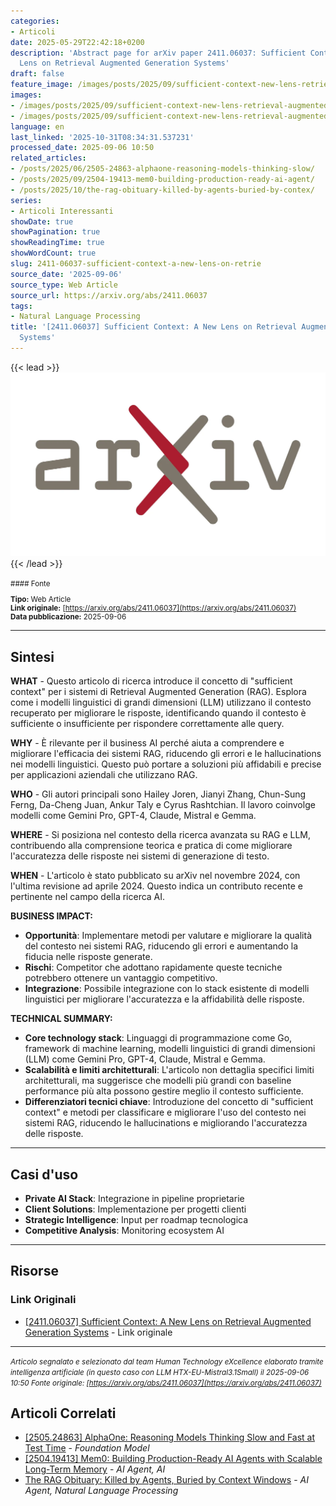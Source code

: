 ```yaml
---
categories:
- Articoli
date: 2025-05-29T22:42:18+0200
description: 'Abstract page for arXiv paper 2411.06037: Sufficient Context: A New
  Lens on Retrieval Augmented Generation Systems'
draft: false
feature_image: /images/posts/2025/09/sufficient-context-new-lens-retrieval-augmented-generation-systems-featured.webp
images:
- /images/posts/2025/09/sufficient-context-new-lens-retrieval-augmented-generation-systems-featured.webp
- /images/posts/2025/09/sufficient-context-new-lens-retrieval-augmented-generation-systems-5.webp
language: en
last_linked: '2025-10-31T08:34:31.537231'
processed_date: 2025-09-06 10:50
related_articles:
- /posts/2025/06/2505-24863-alphaone-reasoning-models-thinking-slow/
- /posts/2025/09/2504-19413-mem0-building-production-ready-ai-agent/
- /posts/2025/10/the-rag-obituary-killed-by-agents-buried-by-contex/
series:
- Articoli Interessanti
showDate: true
showPagination: true
showReadingTime: true
showWordCount: true
slug: 2411-06037-sufficient-context-a-new-lens-on-retrie
source_date: '2025-09-06'
source_type: Web Article
source_url: https://arxiv.org/abs/2411.06037
tags:
- Natural Language Processing
title: '[2411.06037] Sufficient Context: A New Lens on Retrieval Augmented Generation
  Systems'
---
```


{{< lead >}}
![Featured image](/images/posts/2025/09/sufficient-context-new-lens-retrieval-augmented-generation-systems-featured.webp)
{{< /lead >}}

<small>
#### Fonte

**Tipo:** Web Article  
**Link originale:** [https://arxiv.org/abs/2411.06037](https://arxiv.org/abs/2411.06037)  
**Data pubblicazione:** 2025-09-06

</small>

---

## Sintesi

**WHAT** - Questo articolo di ricerca introduce il concetto di "sufficient context" per i sistemi di Retrieval Augmented Generation (RAG). Esplora come i modelli linguistici di grandi dimensioni (LLM) utilizzano il contesto recuperato per migliorare le risposte, identificando quando il contesto è sufficiente o insufficiente per rispondere correttamente alle query.

**WHY** - È rilevante per il business AI perché aiuta a comprendere e migliorare l'efficacia dei sistemi RAG, riducendo gli errori e le hallucinations nei modelli linguistici. Questo può portare a soluzioni più affidabili e precise per applicazioni aziendali che utilizzano RAG.

**WHO** - Gli autori principali sono Hailey Joren, Jianyi Zhang, Chun-Sung Ferng, Da-Cheng Juan, Ankur Taly e Cyrus Rashtchian. Il lavoro coinvolge modelli come Gemini Pro, GPT-4, Claude, Mistral e Gemma.

**WHERE** - Si posiziona nel contesto della ricerca avanzata su RAG e LLM, contribuendo alla comprensione teorica e pratica di come migliorare l'accuratezza delle risposte nei sistemi di generazione di testo.

**WHEN** - L'articolo è stato pubblicato su arXiv nel novembre 2024, con l'ultima revisione ad aprile 2024. Questo indica un contributo recente e pertinente nel campo della ricerca AI.

**BUSINESS IMPACT:**
- **Opportunità**: Implementare metodi per valutare e migliorare la qualità del contesto nei sistemi RAG, riducendo gli errori e aumentando la fiducia nelle risposte generate.
- **Rischi**: Competitor che adottano rapidamente queste tecniche potrebbero ottenere un vantaggio competitivo.
- **Integrazione**: Possibile integrazione con lo stack esistente di modelli linguistici per migliorare l'accuratezza e la affidabilità delle risposte.

**TECHNICAL SUMMARY:**
- **Core technology stack**: Linguaggi di programmazione come Go, framework di machine learning, modelli linguistici di grandi dimensioni (LLM) come Gemini Pro, GPT-4, Claude, Mistral e Gemma.
- **Scalabilità e limiti architetturali**: L'articolo non dettaglia specifici limiti architetturali, ma suggerisce che modelli più grandi con baseline performance più alta possono gestire meglio il contesto sufficiente.
- **Differenziatori tecnici chiave**: Introduzione del concetto di "sufficient context" e metodi per classificare e migliorare l'uso del contesto nei sistemi RAG, riducendo le hallucinations e migliorando l'accuratezza delle risposte.

---

## Casi d'uso

- **Private AI Stack**: Integrazione in pipeline proprietarie
- **Client Solutions**: Implementazione per progetti clienti
- **Strategic Intelligence**: Input per roadmap tecnologica
- **Competitive Analysis**: Monitoring ecosystem AI

---



## Risorse

### Link Originali
- [[2411.06037] Sufficient Context: A New Lens on Retrieval Augmented Generation Systems](https://arxiv.org/abs/2411.06037) - Link originale


---

*<small>Articolo segnalato e selezionato dal team Human Technology eXcellence elaborato tramite intelligenza artificiale (in questo caso con LLM HTX-EU-Mistral3.1Small) il 2025-09-06 10:50
Fonte originale: [https://arxiv.org/abs/2411.06037](https://arxiv.org/abs/2411.06037)</small>*

## Articoli Correlati

- [[2505.24863] AlphaOne: Reasoning Models Thinking Slow and Fast at Test Time](/posts/2025/06/2505-24863-alphaone-reasoning-models-thinking-slow/) - *Foundation Model*
- [[2504.19413] Mem0: Building Production-Ready AI Agents with Scalable Long-Term Memory](/posts/2025/09/2504-19413-mem0-building-production-ready-ai-agent/) - *AI Agent, AI*
- [The RAG Obituary: Killed by Agents, Buried by Context Windows](/posts/2025/10/the-rag-obituary-killed-by-agents-buried-by-contex/) - *AI Agent, Natural Language Processing*